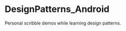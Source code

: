 DesignPatterns_Android
======================

Personal scribble demos while learning design patterns. 

